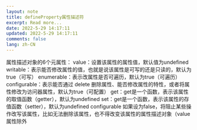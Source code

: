 ```yaml
---
layout: note
title: defineProperty属性描述符
excerpt: Read more...
date: 2022-5-29 14:17:11
updated: 2022-5-29 14:17:11
comments: false
lang: zh-CN
---
```


属性描述对象的6个元属性：
value：设置该属性的属性值，默认值为undefined
writable：表示能否修改属性的值，也就是说该属性是可写的还是只读的，默认为true（可写）
enumerable：表示改属性是否可遍历，默认为true（可遍历）
configurable：表示能否通过 delete 删除属性、能否修改属性的特性，或者将属性修改为访问器属性，默认为true（可配置）
get：get是一个函数，表示该属性的取值函数（getter），默认为undefined
set：get是一个函数，表示该属性的存值函数（setter），默认为undefined
configurable  如果设为false，将阻止某些操作改写该属性，比如无法删除该属性，也不得改变该属性的属性描述对象（value属性除外
  